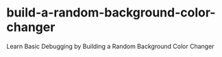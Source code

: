 # build-a-random-background-color-changer
Learn Basic Debugging by Building a Random Background Color Changer
